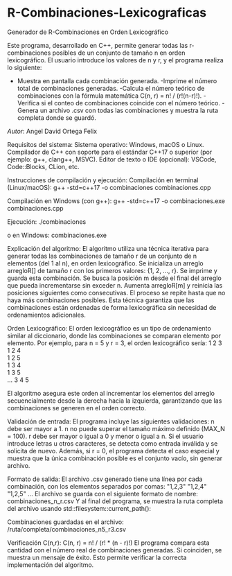 # R-Combinaciones-Lexicograficas

Generador de R-Combinaciones en Orden Lexicográfico

Este programa, desarrollado en C++, permite generar todas las r-combinaciones posibles de un conjunto de tamaño n en orden lexicográfico. El usuario introduce los valores de n y r, y el programa realiza lo siguiente:
  - Muestra en pantalla cada combinación generada.
  -Imprime el número total de combinaciones generadas.
  -Calcula el número teórico de combinaciones con la fórmula matemática C(n, r) = n! / (r!(n-r)!).
  -Verifica si el conteo de combinaciones coincide con el número teórico.
  -Genera un archivo .csv con todas las combinaciones y muestra la ruta completa donde se guardó.

*Autor*: Angel David Ortega Felix

Requisitos del sistema:
Sistema operativo: Windows, macOS o Linux.
Compilador de C++ con soporte para el estándar C++17 o superior (por ejemplo: g++, clang++, MSVC).
Editor de texto o IDE (opcional): VSCode, Code::Blocks, CLion, etc.


Instrucciones de compilación y ejecución:
Compilación en terminal (Linux/macOS):
g++ -std=c++17 -o combinaciones combinaciones.cpp

Compilación en Windows (con g++):
g++ -std=c++17 -o combinaciones.exe combinaciones.cpp

Ejecución:
./combinaciones

o en Windows:
combinaciones.exe

Explicación del algoritmo:
El algoritmo utiliza una técnica iterativa para generar todas las combinaciones de tamaño r de un conjunto de n elementos (del 1 al n), en orden lexicográfico.
Se inicializa un arreglo arregloR[] de tamaño r con los primeros valores: {1, 2, ..., r}.
Se imprime y guarda esta combinación.
Se busca la posición m desde el final del arreglo que pueda incrementarse sin exceder n.
Aumenta arregloR[m] y reinicia las posiciones siguientes como consecutivas.
El proceso se repite hasta que no haya más combinaciones posibles.
Esta técnica garantiza que las combinaciones están ordenadas de forma lexicográfica sin necesidad de ordenamientos adicionales.

Orden Lexicográfico: El orden lexicográfico es un tipo de ordenamiento similar al diccionario, donde las combinaciones se comparan elemento por elemento. Por ejemplo, para n = 5 y r = 3, el orden lexicográfico sería:
1 2 3  
1 2 4  
1 2 5  
1 3 4  
1 3 5  
...
3 4 5

El algoritmo asegura este orden al incrementar los elementos del arreglo secuencialmente desde la derecha hacia la izquierda, garantizando que las combinaciones se generen en el orden correcto.


Validación de entrada: 
El programa incluye las siguientes validaciones:
n debe ser mayor a 1.
n no puede superar el tamaño máximo definido (MAX_N = 100).
r debe ser mayor o igual a 0 y menor o igual a n.
Si el usuario introduce letras u otros caracteres, se detecta como entrada inválida y se solicita de nuevo.
Además, si r = 0, el programa detecta el caso especial y muestra que la única combinación posible es el conjunto vacío, sin generar archivo.



Formato de salida:
El archivo .csv generado tiene una línea por cada combinación, con los elementos separados por comas:
"1,2,3"
"1,2,4"
"1,2,5"
...
El archivo se guarda con el siguiente formato de nombre:
combinaciones_n<N>_r<R>.csv
Y al final del programa, se muestra la ruta completa del archivo usando std::filesystem::current_path():

Combinaciones guardadas en el archivo: /ruta/completa/combinaciones_n5_r3.csv


Verificación C(n,r): 
C(n, r) = n! / (r! * (n - r)!)
El programa compara esta cantidad con el número real de combinaciones generadas. Si coinciden, se muestra un mensaje de éxito. Esto permite verificar la correcta implementación del algoritmo.
